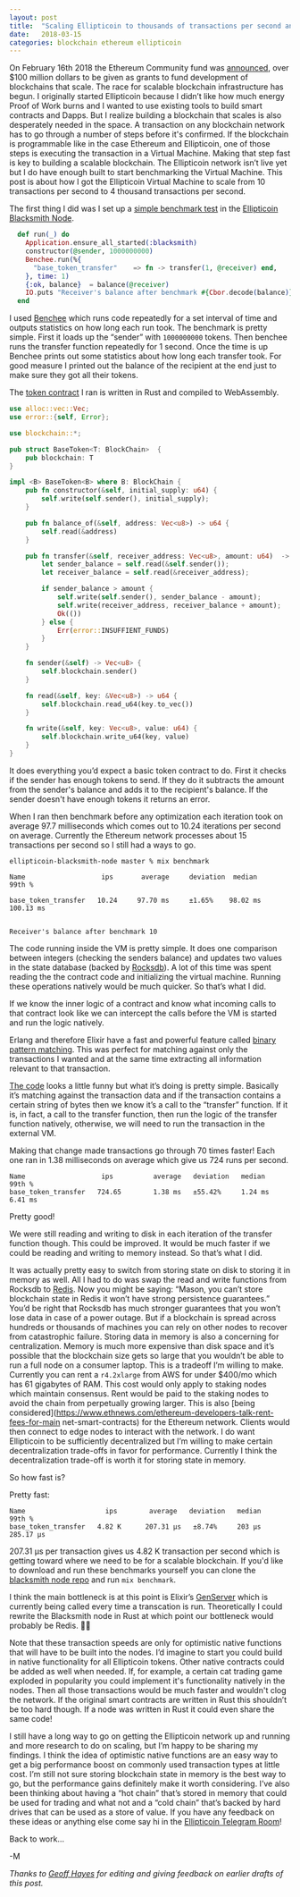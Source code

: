 ```yaml
---
layout: post
title:  "Scaling Ellipticoin to thousands of transactions per second and beyond"
date:   2018-03-15
categories: blockchain ethereum ellipticoin
---
```


On February 16th  2018 the Ethereum Community fund was [announced](https://techcrunch.com/2018/02/16/ethereum-community-fund/), over $100
million dollars to be given as grants to fund development of blockchains that
scale. The race for scalable blockchain infrastructure has begun. I originally
started Ellipticoin because I didn’t like how much energy Proof of Work burns
and I wanted to use existing tools to build smart contracts and Dapps. But I
realize building a blockchain that scales is also desperately needed in the
space. A transaction on any blockchain network has to go through a
number of steps before it's confirmed. If the blockchain is programmable like in
the case Ethereum and Ellipticoin, one of those steps is executing the
transaction in a Virtual Machine. Making that step fast is key to building a
scalable blockchain. The Ellipticoin network isn’t live yet but I
do have enough built to start benchmarking the Virtual Machine. This post is
about how I got the
Ellipticoin Virtual Machine to scale from 10 transactions per second to 4 thousand transactions
per second.


The first thing I did was I set up a [simple benchmark
test](https://github.com/ellipticoin/ellipticoin-blacksmith-node/blob/master/lib/mix/tasks/benchmark.ex#L7-L15)
in the [Ellipticoin Blacksmith
Node](https://github.com/ellipticoin/ellipticoin-blacksmith-node).


```elixir
  def run(_) do
    Application.ensure_all_started(:blacksmith)
    constructor(@sender, 1000000000)
    Benchee.run(%{
      "base_token_transfer"    => fn -> transfer(1, @receiver) end,
    }, time: 1)
    {:ok, balance}  = balance(@receiver)
    IO.puts "Receiver's balance after benchmark #{Cbor.decode(balance)}"
  end
```

I used [Benchee](https://github.com/PragTob/benchee) which runs code repeatedly for a
set interval of time and outputs statistics on how long each run took. The
benchmark is pretty simple. First it loads up the “sender” with `1000000000`
tokens. Then benchee runs the transfer function repeatedly for 1 second. Once
the time is up Benchee prints out some statistics about how long each transfer
took. For good measure I printed out the balance of the recipient at the end
just to make sure they got all their tokens.

The [token
contract](https://github.com/ellipticoin/ellipticoin-base-contracts/blob/master/src/base_token.rs)
I ran is written in Rust and compiled to WebAssembly.

````rust
use alloc::vec::Vec;
use error::{self, Error};

use blockchain::*;

pub struct BaseToken<T: BlockChain>  {
    pub blockchain: T
}

impl <B> BaseToken<B> where B: BlockChain {
    pub fn constructor(&self, initial_supply: u64) {
        self.write(self.sender(), initial_supply);
    }

    pub fn balance_of(&self, address: Vec<u8>) -> u64 {
        self.read(&address)
    }

    pub fn transfer(&self, receiver_address: Vec<u8>, amount: u64)  -> Result<(), Error> {
        let sender_balance = self.read(&self.sender());
        let receiver_balance = self.read(&receiver_address);

        if sender_balance > amount {
            self.write(self.sender(), sender_balance - amount);
            self.write(receiver_address, receiver_balance + amount);
            Ok(())
        } else {
            Err(error::INSUFFIENT_FUNDS)
        }
    }

    fn sender(&self) -> Vec<u8> {
        self.blockchain.sender()
    }

    fn read(&self, key: &Vec<u8>) -> u64 {
        self.blockchain.read_u64(key.to_vec())
    }

    fn write(&self, key: Vec<u8>, value: u64) {
        self.blockchain.write_u64(key, value)
    }
}
````

It does everything you’d
expect a basic token contract to do. First it checks if the sender has enough
tokens to send. If they do it subtracts the amount from the sender's balance and
adds it to the recipient's balance. If the sender doesn't have enough tokens it
returns an error.

When I ran then benchmark before any optimization each iteration took on average
97.7 milliseconds which comes out to 10.24 iterations per second on average.
Currently the Ethereum network processes about 15 transactions per second so I
still had a ways to go.


    ellipticoin-blacksmith-node master % mix benchmark

    Name                   ips       average     deviation  median         99th %

    base_token_transfer   10.24     97.70 ms     ±1.65%    98.02 ms      100.13 ms


    Receiver's balance after benchmark 10


The code running inside the VM is pretty simple. It does one comparison between
integers (checking the senders balance) and updates two values in the state
database (backed by [Rocksdb](http://rocksdb.org/)). A lot of this time was spent reading the the
contract code and initializing the virtual machine. Running these operations
natively would be much quicker. So that’s what I did.

If we know the inner logic of a contract and know what incoming calls to that
contract look like we can intercept the calls before the VM is started and run
the logic natively.

Erlang and therefore Elixir have a fast and powerful feature called [binary
pattern
matching](https://hexdocs.pm/elixir/Kernel.SpecialForms.html#%3C%3C%3E%3E/1-binary-bitstring-matching).
This was perfect for matching against only the transactions I wanted and at the
same time extracting all information relevant to that transaction.

[The
code](https://github.com/ellipticoin/ellipticoin-blacksmith-node/blob/master/lib/vm.ex#L45-L59)
looks a little funny but what it’s doing is pretty simple. Basically it’s
matching against the transaction data and if the transaction contains a certain
string of bytes then we know it’s a call to the “transfer” function. If it is, in fact, a call to the transfer function, then run the logic of the transfer function natively, otherwise, we will need to run the transaction in the external VM.


Making that change made transactions go through 70 times faster! Each one ran in 1.38 milliseconds on
average which give us 724 runs per second.


    Name                   ips          average   deviation   median      99th %
    base_token_transfer   724.65        1.38 ms   ±55.42%     1.24 ms     6.41 ms

Pretty good!

We were still reading and writing to disk in each iteration of the transfer
function though. This could be improved. It would be much faster if we could be
reading and writing to memory instead. So that’s what I did.

It was actually pretty easy to switch from storing state on disk to storing it
in memory as well. All I had to do was swap the read and write functions from
Rocksdb to [Redis](https://redis.io/). Now you might be saying: “Mason, you can’t store blockchain
state in Redis it won’t have strong persistence guarantees.” You’d be right that
Rocksdb has much stronger guarantees that you won’t lose data in case of a power
outage. But if a blockchain is spread across hundreds or thousands of machines
you can rely on other nodes to recover from catastrophic failure. Storing data
in memory is also a concerning for centralization. Memory is much more expensive
than disk space and it’s possible that the blockchain size gets so large that
you wouldn’t be able to run a full node on a consumer laptop.  This is a
tradeoff I’m willing to make. Currently you can rent a `r4.2xlarge` from AWS for
under $400/mo which has 61 gigabytes of RAM. This cost would only apply to
staking nodes which maintain consensus. Rent would be paid to the staking
nodes to avoid the chain from perpetually growing larger. This is also [being
considered](https://www.ethnews.com/ethereum-developers-talk-rent-fees-for-main
net-smart-contracts) for the Ethereum network. Clients would then connect to
edge nodes to interact with the network. I do want Ellipticoin to be sufficiently decentralized but
I’m willing to make certain decentralization trade-offs in favor for performance.
Currently I think the decentralization trade-off is worth it for storing state in
memory.

So how fast is?

Pretty fast:

    Name                    ips        average   deviation   median    99th %
    base_token_transfer   4.82 K      207.31 μs   ±8.74%     203 μs   285.17 μs


207.31 μs per transaction gives us 4.82 K  transaction per second which is
getting toward where we need to be for a scalable blockchain. If you'd like to
download and run these benchmarks yourself you can clone the [blacksmith
node repo](https://github.com/ellipticoin/ellipticoin-blacksmith-node) and run
`mix benchmark`.


I think the main bottleneck is at this point is Elixir’s
[GenServer](https://elixir-lang.org/getting-started/mix-otp/genserver.html)
which is currently being called every time a transcation is run. Theoretically I
could rewrite the Blacksmith node in Rust  at which point our bottleneck would
probably be Redis. 🚀😳

Note that these transaction speeds are only for optimistic native functions that
will have to be built into the nodes. I’d imagine to start you could build in
native functionality for all Ellipticoin tokens. Other native contracts could be
added as well when needed. If, for example, a certain cat trading game exploded
in popularity you could implement it's functionality natively in the nodes. Then
all those transactions would be much faster and wouldn't clog the network. If the
original smart contracts are written in Rust this shouldn’t be too hard though.
If a node was written in Rust it could even share the same code!

I still have a long way to go on getting the Ellipticoin network up and running
and more research to do on scaling, but I’m happy to be sharing my findings. I
think the idea of optimistic native functions are an easy way to get a big
performance boost on commonly used transaction types at little cost. I’m still
not sure storing blockchain state in memory is the best way to go, but the
performance gains definitely make it worth considering. I’ve also been thinking
about having a “hot chain” that’s stored in memory that could be used for
trading and what not and a “cold chain” that’s backed by hard drives that can be
used as a store of value. If you have any feedback on these ideas or anything
else come say hi in the [Ellipticoin
Telegram Room](https://t.me/joinchat/F0_SEksYp5PhexXW6dQ-9A)!

Back to work…

-M

_Thanks to [Geoff Hayes](https://twitter.com/justhgh?lang=en) for editing and
giving feedback on earlier drafts of this post._
